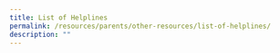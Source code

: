 ```yaml
---
title: List of Helplines
permalink: /resources/parents/other-resources/list-of-helplines/
description: ""
---
```

